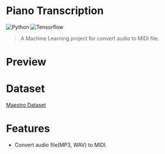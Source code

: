# Piano Transcription
![Python](https://img.shields.io/badge/Python3-3776AB?style=for-the-badge&logo=Python&logoColor=white) ![Tensorflow](https://img.shields.io/badge/Tensorflow-FF6F00?style=for-the-badge&logo=Tensorflow&logoColor=white)

> A Machine Learning project for convert audio to MIDI file.

# Preview


# Dataset

[Maestro Dataset](https://magenta.tensorflow.org/datasets/maestro)

# Features
- Convert audio file(MP3, WAV) to MIDI.
